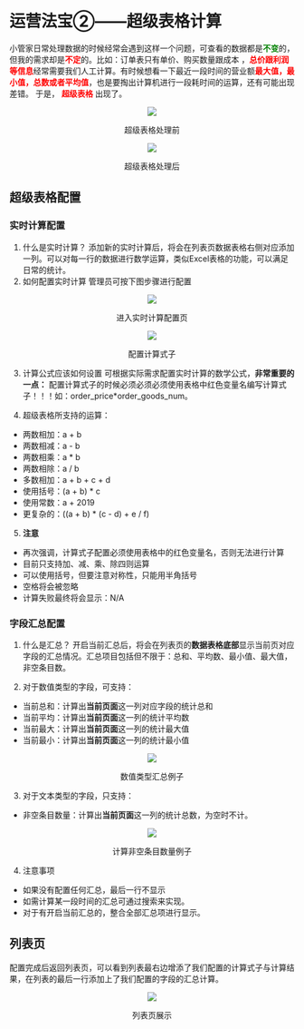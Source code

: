 # 运营法宝②——超级表格计算


小管家日常处理数据的时候经常会遇到这样一个问题，可查看的数据都是<font face="黑体" color=green>**不变**</font>的，但我的需求却是<font face="黑体" color=red>**不定**</font>的。比如：订单表只有单价、购买数量跟成本 ，<font face="黑体" color=red>**总价跟利润等信息**</font>经常需要我们人工计算。有时候想看一下最近一段时间的营业额<font face="黑体" color=red>**最大值，最小值，总数或者平均值**</font>，也是要掏出计算机进行一段耗时间的运算，还有可能出现差错。
于是，  <font face="黑体" color=red> **超级表格** </font>  出现了。

<div align="center">
<img src="http://cdn7.okayapi.com/89E670FD80BA98E7F7D7E81688123F32_20190525005411_87c3d8b2442a3d392500716c77565055.png">
<p align="center">超级表格处理前</p>
<img src="http://cdn7.okayapi.com/89E670FD80BA98E7F7D7E81688123F32_20190525005437_b388c5f7ae62e12abe456dc45a7a828f.png">
<p align="center">超级表格处理后</p>
</div>

## 超级表格配置

### 实时计算配置

1. 什么是实时计算？
添加新的实时计算后，将会在列表页数据表格右侧对应添加一列。可以对每一行的数据进行数学运算，类似Excel表格的功能，可以满足日常的统计。
2. 如何配置实时计算 
管理员可按下图步骤进行配置

<div align="center">
<img src="http://cdn7.okayapi.com/0D19F4F8568B4232213F87FC45C03253_20190524104130_821d2dbb913131ee9d9dd1f530bb5030.jpeg">
<p align="center">进入实时计算配置页</p>
<img src="http://cdn7.okayapi.com/0D19F4F8568B4232213F87FC45C03253_20190524104817_2c507e4fe9193836c5a2316b7c12bbc5.png">
<p align="center">配置计算式子</p>
</div>

3. 计算公式应该如何设置
可根据实际需求配置实时计算的数学公式，**非常重要的一点：** 配置计算式子的时候必须必须必须使用表格中红色变量名编写计算式子！！！如：order_price*order_goods_num。

4. 超级表格所支持的运算：
+ 两数相加：a + b
+ 两数相减：a - b
+ 两数相乘：a * b
+ 两数相除：a / b
+ 多数相加：a + b + c + d
+ 使用括号：(a + b) * c
+ 使用常数：a + 2019
+ 更复杂的：((a + b) * (c - d) + e / f)


5. **注意**
+ 再次强调，计算式子配置必须使用表格中的红色变量名，否则无法进行计算
+ 目前只支持加、减、乘、除四则运算
+ 可以使用括号，但要注意对称性，只能用半角括号
+ 空格将会被忽略
+ 计算失败最终将会显示：N/A


### 字段汇总配置

1. 什么是汇总？
开启当前汇总后，将会在列表页的**数据表格底部**显示当前页对应字段的汇总情况。汇总项目包括但不限于：总和、平均数、最小值、最大值，非空条目数。

2. 对于数值类型的字段，可支持：
+ 当前总和：计算出**当前页面**这一列对应字段的统计总和
+ 当前平均：计算出**当前页面**这一列的统计平均数
+ 当前最大：计算出**当前页面**这一列的统计最大值
+ 当前最小：计算出**当前页面**这一列的统计最小值

<div align="center">
<img src="http://cdn7.okayapi.com/89E670FD80BA98E7F7D7E81688123F32_20190525004133_acd93a47ccebc48db11ca5405ce82481.png">
<p align="center">数值类型汇总例子</p>
</div>

3. 对于文本类型的字段，只支持：
+ 非空条目数量：计算出**当前页面**这一列的统计总数，为空时不计。

<div align="center">
<img src="http://cdn7.okayapi.com/89E670FD80BA98E7F7D7E81688123F32_20190525002308_a5e681eebced077b0e864909d15374d6.png">
<p align="center">计算非空条目数量例子</p>
</div>


4. 注意事项
+ 如果没有配置任何汇总，最后一行不显示
+ 如需计算某一段时间的汇总可通过搜索来实现。
+ 对于有开启当前汇总的，整合全部汇总项进行显示。


## 列表页

配置完成后返回列表页，可以看到列表最右边增添了我们配置的计算式子与计算结果，在列表的最后一行添加上了我们配置的字段的汇总计算。
<div align="center">
<img src="http://cdn7.okayapi.com/0D19F4F8568B4232213F87FC45C03253_20190524102905_1ca96be1304c4de36b9f465a5ecfe12b.png">
<p align="center">列表页展示</p>
</div>
